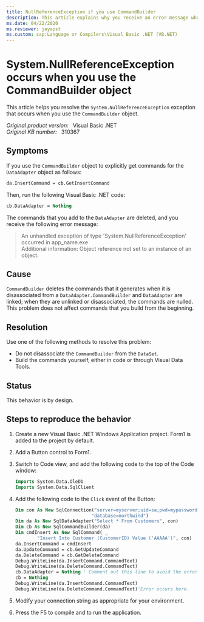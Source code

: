 ```yaml
---
title: NullReferenceException if you use CommandBuilder
description: This article explains why you receive an error message when you use the CommandBuilder object, and provides two methods to resolve this problem.
ms.date: 04/22/2020
ms.reviewer: jayapst
ms.custom: sap:Language or Compilers\Visual Basic .NET (VB.NET)
---
```

# System.NullReferenceException occurs when you use the CommandBuilder object

This article helps you resolve the `System.NullReferenceException` exception that occurs when you use the `CommandBuilder` object.

_Original product version:_ &nbsp; Visual Basic .NET  
_Original KB number:_ &nbsp; 310367

## Symptoms

If you use the `CommandBuilder` object to explicitly get commands for the `DataAdapter` object as follows:

```vb
da.InsertCommand = cb.GetInsertCommand
```

Then, run the following Visual Basic .NET code:

```vb
cb.DataAdapter = Nothing
```

The commands that you add to the `DataAdapter` are deleted, and you receive the following error message:

> An unhandled exception of type 'System.NullReferenceException' occurred in app_name.exe  
> Additional information: Object reference not set to an instance of an object.

## Cause

`CommandBuilder` deletes the commands that it generates when it is disassociated from a `DataAdapter.CommandBuilder` and `DataAdapter` are linked; when they are unlinked or disassociated, the commands are nulled. This problem does not affect commands that you build from the beginning.

## Resolution

Use one of the following methods to resolve this problem:

- Do not disassociate the `CommandBuilder` from the `DataSet`.
- Build the commands yourself, either in code or through Visual Data Tools.

## Status

This behavior is by design.

## Steps to reproduce the behavior

1. Create a new Visual Basic .NET Windows Application project. Form1 is added to the project by default.

2. Add a Button control to Form1.

3. Switch to Code view, and add the following code to the top of the Code window:

    ```vb
    Imports System.Data.OleDb
    Imports System.Data.SqlClient
    ```

4. Add the following code to the `Click` event of the Button:

    ```vb
    Dim con As New SqlConnection("server=myserver;uid=sa;pwd=mypassword;" & _
                                "database=northwind")
    Dim da As New SqlDataAdapter("Select * From Customers", con)
    Dim cb As New SqlCommandBuilder(da)
    Dim cmdInsert As New SqlCommand( _
            "Insert Into Customer (CustomerID) Value ('AAAAA')", con)
    da.InsertCommand = cmdInsert
    da.UpdateCommand = cb.GetUpdateCommand
    da.DeleteCommand = cb.GetDeleteCommand
    Debug.WriteLine(da.InsertCommand.CommandText)
    Debug.WriteLine(da.DeleteCommand.CommandText)
    cb.DataAdapter = Nothing ' Comment out this line to avoid the error.
    cb = Nothing
    Debug.WriteLine(da.InsertCommand.CommandText)
    Debug.WriteLine(da.DeleteCommand.CommandText)'Error occurs here.
    ```

5. Modify your connection string as appropriate for your environment.
6. Press the F5 to compile and to run the application.
